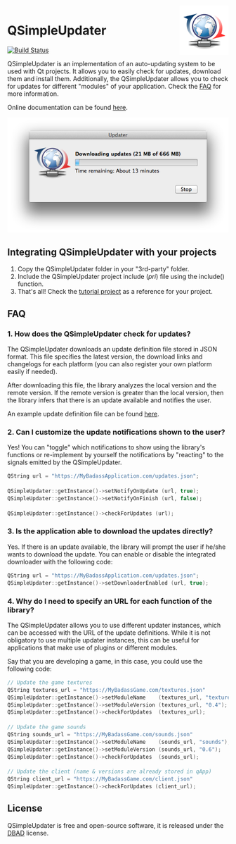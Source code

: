 <a href="#">
    <img width="112px" height="112px" src="etc/icon.png" align="right" />
</a>

# QSimpleUpdater

[![Build Status](https://github.com/alex-spataru/QSimpleUpdater/workflows/Build/badge.svg)](#)

QSimpleUpdater is an implementation of an auto-updating system to be used with Qt projects. It allows you to easily check for updates, download them and install them. Additionally, the QSimpleUpdater allows you to check for updates for different "modules" of your application. Check the [FAQ](#faq) for more information.

Online documentation can be found [here](http://frc-utilities.github.io/documentation/qsimpleupdater/).

[![Downloading](etc/screenshots/downloading.png)](etc/screenshots/)

## Integrating QSimpleUpdater with your projects
1. Copy the QSimpleUpdater folder in your "3rd-party" folder.
2. Include the QSimpleUpdater project include (*pri*) file using the include() function.
3. That's all! Check the [tutorial project](/tutorial) as a reference for your project.

## FAQ

### 1. How does the QSimpleUpdater check for updates?

The QSimpleUpdater downloads an update definition file stored in JSON format. This file specifies the latest version, the download links and changelogs for each platform (you can also register your own platform easily if needed).

After downloading this file, the library analyzes the local version and the remote version. If the remote version is greater than the local version, then the library infers that there is an update available and notifies the user.

An example update definition file can be found [here](https://github.com/alex-spataru/QSimpleUpdater/blob/master/tutorial/definitions/updates.json).

### 2. Can I customize the update notifications shown to the user?

Yes! You can "toggle" which notifications to show using the library's functions or re-implement by yourself the notifications by "reacting" to the signals emitted by the QSimpleUpdater.

```c++
QString url = "https://MyBadassApplication.com/updates.json";

QSimpleUpdater::getInstance()->setNotifyOnUpdate (url, true);
QSimpleUpdater::getInstance()->setNotifyOnFinish (url, false);

QSimpleUpdater::getInstance()->checkForUpdates (url);
```

### 3. Is the application able to download the updates directly?

Yes. If there is an update available, the library will prompt the user if he/she wants to download the update. You can enable or disable the integrated downloader with the following code:

```c++
QString url = "https://MyBadassApplication.com/updates.json";
QSimpleUpdater::getInstance()->setDownloaderEnabled (url, true);
```

### 4. Why do I need to specify an URL for each function of the library?

The QSimpleUpdater allows you to use different updater instances, which can be accessed with the URL of the update definitions.
While it is not obligatory to use multiple updater instances, this can be useful for applications that make use of plugins or different modules.

Say that you are developing a game, in this case, you could use the following code:

```c++
// Update the game textures
QString textures_url = "https://MyBadassGame.com/textures.json"
QSimpleUpdater::getInstance()->setModuleName    (textures_url, "textures");
QSimpleUpdater::getInstance()->setModuleVersion (textures_url, "0.4");
QSimpleUpdater::getInstance()->checkForUpdates  (textures_url);

// Update the game sounds
QString sounds_url = "https://MyBadassGame.com/sounds.json"
QSimpleUpdater::getInstance()->setModuleName    (sounds_url, "sounds");
QSimpleUpdater::getInstance()->setModuleVersion (sounds_url, "0.6");
QSimpleUpdater::getInstance()->checkForUpdates  (sounds_url);

// Update the client (name & versions are already stored in qApp)
QString client_url = "https://MyBadassGame.com/client.json"
QSimpleUpdater::getInstance()->checkForUpdates (client_url);
```

## License

QSimpleUpdater is free and open-source software, it is released under the [DBAD](COPYING.md) license.

